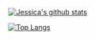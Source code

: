 

<!--
**jessicasalbert/jessicasalbert** is a ✨ _special_ ✨ repository because its `README.md` (this file) appears on your GitHub profile.

Here are some ideas to get you started:

- 🔭 I’m currently working on ...
- 🌱 I’m currently learning ...
- 👯 I’m looking to collaborate on ...
- 🤔 I’m looking for help with ...
- 💬 Ask me about ...
- 📫 How to reach me: ...
- 😄 Pronouns: ...
- ⚡ Fun fact: ...
-->

[![Jessica's github stats](https://github-readme-stats.vercel.app/api?username=jessicasalbert)](https://github.com/jessicasalbert/github-readme-stats)

[![Top Langs](https://github-readme-stats.vercel.app/api/top-langs/?username=jessicasalbert)](https://github.com/jessicasalbert/github-readme-stats)
